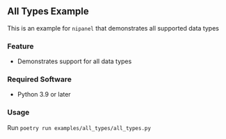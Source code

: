 ## All Types Example

This is an example for `nipanel` that demonstrates all supported data types

### Feature

- Demonstrates support for all data types

### Required Software

- Python 3.9 or later

### Usage

Run `poetry run examples/all_types/all_types.py`